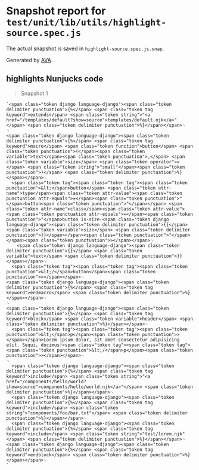 # Snapshot report for `test/unit/lib/utils/highlight-source.spec.js`

The actual snapshot is saved in `highlight-source.spec.js.snap`.

Generated by [AVA](https://avajs.dev).

## highlights Nunjucks code

> Snapshot 1

    `<span class="token django language-django"><span class="token delimiter punctuation">{%</span> <span class="token tag keyword">extends</span> <span class="token string">"<a href="/templates/default?show=source">templates/default.njk</a>"</span> <span class="token delimiter punctuation">%}</span></span>␊
    ␊
    <span class="token django language-django"><span class="token delimiter punctuation">{%</span> <span class="token tag keyword">macro</span> <span class="token function">button</span> <span class="token punctuation">(</span><span class="token variable">text</span><span class="token punctuation">,</span> <span class="token variable">size</span> <span class="token operator">=</span> <span class="token string">"small"</span><span class="token punctuation">)</span> <span class="token delimiter punctuation">%}</span></span>␊
      <span class="token tag"><span class="token tag"><span class="token punctuation">&lt;</span>button</span> <span class="token attr-name">type</span><span class="token attr-value"><span class="token punctuation attr-equals">=</span><span class="token punctuation">"</span>button<span class="token punctuation">"</span></span> <span class="token attr-name">class</span><span class="token attr-value"><span class="token punctuation attr-equals">=</span><span class="token punctuation">"</span>button is-size-<span class="token django language-django"><span class="token delimiter punctuation">{{</span> <span class="token variable">size</span> <span class="token delimiter punctuation">}}</span></span><span class="token punctuation">"</span></span><span class="token punctuation">></span></span>␊
        <span class="token django language-django"><span class="token delimiter punctuation">{{</span> <span class="token variable">text</span> <span class="token delimiter punctuation">}}</span></span>␊
      <span class="token tag"><span class="token tag"><span class="token punctuation">&lt;/</span>button</span><span class="token punctuation">></span></span>␊
    <span class="token django language-django"><span class="token delimiter punctuation">{%</span> <span class="token tag keyword">endmacro</span> <span class="token delimiter punctuation">%}</span></span>␊
    ␊
    <span class="token django language-django"><span class="token delimiter punctuation">{%</span> <span class="token tag keyword">block</span> <span class="token variable">header</span> <span class="token delimiter punctuation">%}</span></span>␊
      <span class="token tag"><span class="token tag"><span class="token punctuation">&lt;</span>p</span><span class="token punctuation">></span></span>Lorem ipsum dolor, sit amet consectetur adipisicing elit. Sequi, ducimus!<span class="token tag"><span class="token tag"><span class="token punctuation">&lt;/</span>p</span><span class="token punctuation">></span></span>␊
    ␊
      <span class="token django language-django"><span class="token delimiter punctuation">{%</span> <span class="token tag keyword">include</span> <span class="token string">"<a href="/components/hello/world?show=source">components/hello/world.njk</a>"</span> <span class="token delimiter punctuation">%}</span></span>␊
      <span class="token django language-django"><span class="token delimiter punctuation">{%</span> <span class="token tag keyword">include</span> <span class="token string">"components/foo/bar.txt"</span> <span class="token delimiter punctuation">%}</span></span>␊
      <span class="token django language-django"><span class="token delimiter punctuation">{%</span> <span class="token tag keyword">include</span> <span class="token string">"test/lorem.njk"</span> <span class="token delimiter punctuation">%}</span></span>␊
    <span class="token django language-django"><span class="token delimiter punctuation">{%</span> <span class="token tag keyword">endblock</span> <span class="token delimiter punctuation">%}</span></span>␊
    `
